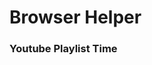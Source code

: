 # Browser Helper
### Youtube Playlist Time

<!-- [Para ler em português - clique aqui](https://github.com/nvrossett/BrowserHelper-Youtube-Playlist-Time/blob/master/LEIAME.md)

I've developed this code to help you calculate the estimated time for a playlist on youtube so you can plan your studies.
Adding also the option to estimate the time of videos with slow or fast speed.

For you who speak a language natively and want to consume a playlist with agility, or for you who are studying a new language and need the video at slow speed to understand the pronunciation of each word.

You have the estimated time of each video considering also this speed adjustment.

To learn more how to use go step-by-step on steemit.com, and learn how to use it with ease.

[To know how to use click here](https://steemit.com/trending/)

Please do not forget to register with steem and give your vote in the post, you do not spend anything and this can help me to finance even more solutions like this in the future.

Thanks and I hope it's helpful to you. -->